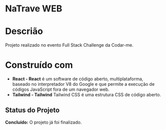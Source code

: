 # NaTrave WEB

# Descrião
Projeto realizado no evento Full Stack Challenge da Codar-me.

# Construído com
 - **React - React** é um software de código aberto, multiplataforma, baseado no interpretador V8 do Google e que permite a execução de códigos JavaScript fora de um navegador web.
 - **Tailwind - Tailwind** Tailwind CSS é uma estrutura CSS de código aberto.

## Status do Projeto
**Concluído:** O projeto já foi finalizado.
